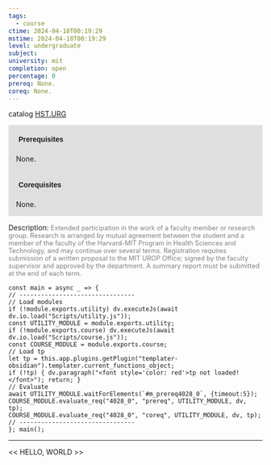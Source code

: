 ```yaml
---
tags:
  - course
ctime: 2024-04-18T00:19:29
mstime: 2024-04-18T00:19:29
level: undergraduate
subject: 
university: mit
completion: open
percentage: 0
prereq: None.
coreq: None.
---
```


catalog [HST.URG](http://student.mit.edu/catalog/mHSTb.html#HST.URG)

<span style="display: block; padding: 15px; background-color: rgb(100, 100, 100, 0.2);"><font id="m_prereq4028_0" style="display: block; font-family: Arial, sans-serif; font-weight: bold; padding: 5px">Prerequisites</font><br><span id="prereq4028_0">None.</span></span>
<span style="display: block; padding: 15px; background-color: rgb(100, 100, 100, 0.2);"><font id="m_coreq4028_0" style="display: block; font-family: Arial, sans-serif; font-weight: bold; padding: 5px">Corequisites</font><br><span id="coreq4028_0">None.</span></span>

<font style="">Description:</font>
<font style="color: grey; font-size: 0.8rem;">Extended participation in the work of a faculty member or research group. Research is arranged by mutual agreement between the student and a member of the faculty of the Harvard-MIT Program in Health Sciences and Technology, and may continue over several terms. Registration requires submission of a written proposal to the MIT UROP Office; signed by the faculty supervisor and approved by the department. A summary report must be submitted at the end of each term.</font>

```dataviewjs
const main = async _ => {
// --------------------------------
// Load modules
if (!module.exports.utility) dv.executeJs(await dv.io.load("Scripts/utility.js"));
const UTILITY_MODULE = module.exports.utility;
if (!module.exports.course) dv.executeJs(await dv.io.load("Scripts/course.js"));
const COURSE_MODULE = module.exports.course;
// Load tp
let tp = this.app.plugins.getPlugin("templater-obsidian").templater.current_functions_object;
if (!tp) { dv.paragraph("<font style='color: red'>tp not loaded!</font>"); return; }
// Evaluate
await UTILITY_MODULE.waitForElements(`#m_prereq4028_0`, {timeout:5});
COURSE_MODULE.evaluate_req("4028_0", "prereq", UTILITY_MODULE, dv, tp);
COURSE_MODULE.evaluate_req("4028_0", "coreq", UTILITY_MODULE, dv, tp);
// --------------------------------
}; main();
```

---

<< HELLO, WORLD >>
